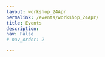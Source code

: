 ```yaml
---
layout: workshop_24Apr
permalink: /events/workshop_24Apr/
title: Events
description: 
nav: False
# nav_order: 2

---
```

